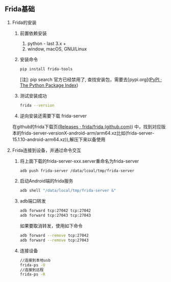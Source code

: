 ## Frida基础

1. Frida的安装

   1. 前置依赖安装

      1. python - last 3.x +
      2. window, macOS, GNU/Linux

   2. 安装命令

      ```bash
      pip install frida-tools
      ```

      [注]:  pip search 官方已经禁用了, 查找安装包，需要去[pypi.org]([PyPI · The Python Package Index](https://pypi.org/))

   3. 测试安装成功

      ``` bash
      frida --version
      ```

   4.  逆向安装还需要下载 frida-server

      在github的frida下载页([Releases · frida/frida (github.com)](https://github.com/frida/frida/releases)) 中，找到对应版本的frida-server-versionX-android-arm/arm64.xz比如(frida-server-15.1.10-android-arm64.xz)),解压下来以备使用

2. Frida连接到设备，并通过命令交互

   1. 将上面下载的frida-server-xxx.server重命名为frida-server

      ```bash	
      adb push frida-server /data/lcoal/tmp/frida-server
      ```

   2. 启动Android端的frida服务

      ```bash
      adb shell "/data/local/tmp/frida-server &"
      ```

   3. adb端口转发

      ```bash
      adb forward tcp:27042 tcp:27042
      adb forward tcp:27043 tcp:27043
      ```

      如果要取消转发，使用如下命令

      ```bash	
      adb forward --remove tcp:27042
      adb forward --remove tcp:27043
      ```

   4. 连接设备

      ```bash
      //连接到本地usb
      frida-ps -U
      //连接到远程
      frida-ps -R
      ```

      

      

      

      

